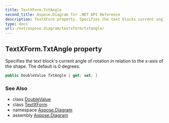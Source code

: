 ```yaml
---
title: TextXForm.TxtAngle
second_title: Aspose.Diagram for .NET API Reference
description: TextXForm property. Specifies the text blocks current angle of rotation in relation to the xaxis of the shape. The default is 0 degrees
type: docs
url: /net/aspose.diagram/textxform/txtangle/
---
```

## TextXForm.TxtAngle property

Specifies the text block's current angle of rotation in relation to the x-axis of the shape. The default is 0 degrees.

```csharp
public DoubleValue TxtAngle { get; set; }
```

### See Also

* class [DoubleValue](../../doublevalue/)
* class [TextXForm](../)
* namespace [Aspose.Diagram](../../textxform/)
* assembly [Aspose.Diagram](../../../)


